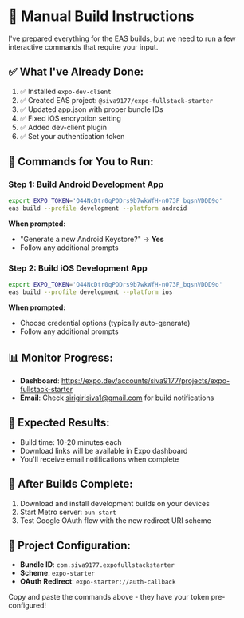 # 🚀 Manual Build Instructions

I've prepared everything for the EAS builds, but we need to run a few interactive commands that require your input.

## ✅ **What I've Already Done:**

1. ✅ Installed `expo-dev-client`
2. ✅ Created EAS project: `@siva9177/expo-fullstack-starter`
3. ✅ Updated app.json with proper bundle IDs
4. ✅ Fixed iOS encryption setting
5. ✅ Added dev-client plugin
6. ✅ Set your authentication token

## 🎯 **Commands for You to Run:**

### Step 1: Build Android Development App
```bash
export EXPO_TOKEN='O44NcDtr0qPODrs9b7wkWfH-n073P_bqsnVDDD9o'
eas build --profile development --platform android
```

**When prompted:**
- "Generate a new Android Keystore?" → **Yes**
- Follow any additional prompts

### Step 2: Build iOS Development App
```bash
export EXPO_TOKEN='O44NcDtr0qPODrs9b7wkWfH-n073P_bqsnVDDD9o'
eas build --profile development --platform ios
```

**When prompted:**
- Choose credential options (typically auto-generate)
- Follow any additional prompts

## 📊 **Monitor Progress:**
- **Dashboard**: https://expo.dev/accounts/siva9177/projects/expo-fullstack-starter
- **Email**: Check sirigirisiva1@gmail.com for build notifications

## 🎯 **Expected Results:**
- Build time: 10-20 minutes each
- Download links will be available in Expo dashboard
- You'll receive email notifications when complete

## 📱 **After Builds Complete:**
1. Download and install development builds on your devices
2. Start Metro server: `bun start`
3. Test Google OAuth flow with the new redirect URI scheme

## 🔧 **Project Configuration:**
- **Bundle ID**: `com.siva9177.expofullstackstarter`
- **Scheme**: `expo-starter`
- **OAuth Redirect**: `expo-starter://auth-callback`

Copy and paste the commands above - they have your token pre-configured!